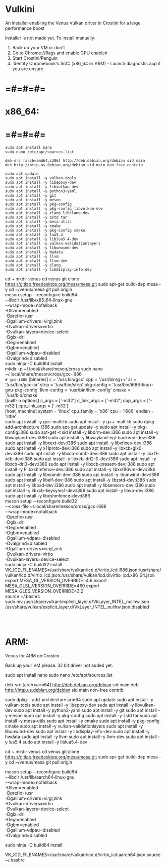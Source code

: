 # Vulkini
An installer enabling the Venus Vulkan driver in Crostini for a large performance boost

Installer is not made yet. To install manually:

1. Back up your VM or don't
2. Go to Chrome://flags and enable GPU enabled
3. Start Crostini/Penguin
4. Identify Chromebook's SoC: (x86_64 or ARM) - Launch diagnostic app if you are unsure. 

# =#=#=#= <br>
# x86_64: <br>
# =#=#=#= <br>

`sudo apt install nano ` <br>
`sudo nano /etc/apt/sources.list` <br>

`deb-src [arch=amd64,i386] http://deb.debian.org/debian sid main` <br>
`deb http://http.us.debian.org/debian sid main non-free contrib` <br>

`sudo apt update` <br>
`sudo apt install -y vulkan-tools` <br>
`sudo apt install -y libepoxy-dev` <br>
`sudo apt install -y libvulkan-dev` <br>
`sudo apt install -y python3-yaml` <br>
`sudo apt install -y git` <br>
`sudo apt install -y meson` <br>
`sudo apt install -y pkg-config` <br>
`sudo apt install -y pkg-config libvulkan-dev` <br>
`sudo apt install -y clang libclang-dev` <br>
`sudo apt install -y zstd tar` <br>
`sudo apt install -y mesa-utils` <br>
`sudo apt install -y cmake` <br>
`sudo apt install -y pkg-config cmake` <br>
`sudo apt install -y lua5.4` <br>
`sudo apt install -y liblua5.4-dev` <br>
`sudo apt install -y vulkan-validationlayers` <br>
`sudo apt install -y libunwind-dev` <br>
`sudo apt install -y hwdata` <br>
`sudo apt install -y llvm` <br>
`sudo apt install -y llvm-dev` <br>
`sudo apt install -y clang` <br>
`sudo apt install -y libdisplay-info-dev` <br>

cd ~
mkdir venus
cd venus
git clone https://gitlab.freedesktop.org/mesa/mesa.git
sudo apt-get build-dep mesa -y
cd ~/venus/mesa
git pull origin
<br>
meson setup --reconfigure build64 \
  --libdir /usr/lib/x86_64-linux-gnu \
  --wrap-mode=nofallback \
  -Dllvm=enabled \
  -Dprefix=/usr \
  -Dgallium-drivers=virgl,zink \
  -Dvulkan-drivers=virtio \
  -Dvulkan-layers=device-select \
  -Dglx=dri \
  -Degl=enabled \
  -Dgbm=enabled \
  -Dgallium-vdpau=disabled \
  -Dvalgrind=disabled
<br>
  sudo ninja -C build64 install
<br>
mkdir -p ~/.local/share/meson/cross
sudo nano ~/.local/share/meson/cross/gcc-i686
<br>
`# gcc-i686`
[binaries]
c = '/usr/bin/gcc'
cpp = '/usr/bin/g++'
ar = '/usr/bin/gcc-ar'
strip = '/usr/bin/strip'
pkg-config = '/usr/bin/i686-linux-gnu-pkg-config'
llvm-config = '/usr/bin/llvm-config'
cmake = '/usr/bin/cmake' 
<br>
[built-in options]
c_args = ['-m32']
c_link_args = ['-m32']
cpp_args = ['-m32']
cpp_link_args = ['-m32']
<br>
[host_machine]
system = 'linux'
cpu_family = 'x86'
cpu = 'i686'
endian = 'little'
<br>
sudo apt install -y gcc-multilib
sudo apt install -y g++-multilib
sudo dpkg --add-architecture i386
sudo apt-get update -y
sudo apt install -y pkg-config:i386
sudo apt-get -t sid install -y libdrm-dev:i386
sudo apt install -y libwayland-dev:i386
sudo apt install -y libwayland-egl-backend-dev:i386
sudo apt install -y libxext-dev:i386
sudo apt install -y libxfixes-dev:i386
sudo apt install -y x11proto-dev:i386
sudo apt install -y libxcb-glx0-dev:i386
sudo apt install -y libxcb-shm0-dev:i386
sudo apt install -y libx11-xcb-dev:i386
sudo apt install -y libxcb-dri2-0-dev:i386
sudo apt install -y libxcb-dri3-dev:i386
sudo apt install -y libxcb-present-dev:i386
sudo apt install -y Flibxshmfence-dev:i386
sudo apt install -y libxxf86vm-dev:i386
sudo apt install -y libxrandr-dev:i386
sudo apt install -y libunwind-dev:i386
sudo apt install -y libelf-dev:i386
sudo apt install -y libzstd-dev:i386
sudo apt install -y libbsd-dev:i386
sudo apt install -y libsensors-dev:i386
sudo apt install -y libxcb-keysyms1-dev:i386
sudo apt install -y libva-dev:i386
sudo apt install -y libxshmfence-dev:i386
<br>
meson setup --reconfigure build32 \
  --cross-file ~/.local/share/meson/cross/gcc-i686 \
  --wrap-mode=nofallback \
  -Dprefix=/usr \
  -Dglx=dri \
  -Degl=enabled \
  -Dgbm=enabled \
  -Dgallium-vdpau=disabled \
  -Dvalgrind=disabled \
  -Dgallium-drivers=virgl,zink \
  -Dvulkan-drivers=virtio \
  -Dvulkan-layers=device-select
<br>
  sudo ninja -C build32 install
<br>
VK_ICD_FILENAMES=/usr/share/vulkan/icd.d/virtio_icd.i686.json:/usr/share/vulkan/icd.d/virtio_icd.json:/usr/share/vulkan/icd.d/virtio_icd.x86_64.json
export MESA_GL_VERSION_OVERRIDE=4.6
export MESA_GLSL_VERSION_OVERRIDE=460
export MESA_GLES_VERSION_OVERRIDE=3.2
<br>
source ~/.bashrc
<br>
sudo mv /usr/share/vulkan/explicit_layer.d/VkLayer_INTEL_nullhw.json /usr/share/vulkan/explicit_layer.d/VkLayer_INTEL_nullhw.json.disabled

<br><br>

# ARM:<br>

Venus for ARM on Crostini

Back up your VM please. 32 bit driver not added yet.

sudo apt install nano
sudo nano /etc/apt/sources.list

deb-src [arch=arm64] http://deb.debian.org/debian sid main
deb http://http.us.debian.org/debian sid main non-free contrib


sudo dpkg --add-architecture arm64
sudo apt update
sudo apt install -y vulkan-tools
sudo apt install -y libepoxy-dev
sudo apt install -y libvulkan-dev
sudo apt install -y python3-yaml
sudo apt install -y git
sudo apt install -y meson
sudo apt install -y pkg-config
sudo apt install -y zstd tar
sudo apt install -y mesa-utils
sudo apt install -y cmake
sudo apt install -y pkg-config cmake
sudo apt install -y vulkan-validationlayers
sudo apt install -y libunwind-dev
sudo apt install -y libdisplay-info-dev
sudo apt install -y hwdata
sudo apt install -y llvm
sudo apt install -y llvm-dev
sudo apt install -y lua5.4
sudo apt install -y liblua5.4-dev


cd ~
mkdir venus
cd venus
git clone https://gitlab.freedesktop.org/mesa/mesa.git
sudo apt-get build-dep mesa -y
cd ~/venus/mesa
git pull origin


meson setup --reconfigure build64 \
  --libdir /usr/lib/aarch64-linux-gnu \
  --wrap-mode=nofallback \
  -Dllvm=enabled \
  -Dprefix=/usr \
  -Dgallium-drivers=virgl,zink \
  -Dvulkan-drivers=virtio \
  -Dvulkan-layers=device-select \
  -Dglx=dri \
  -Degl=enabled \
  -Dgbm=enabled \
  -Dgallium-vdpau=disabled \
  -Dvalgrind=disabled

  sudo ninja -C build64 install

  VK_ICD_FILENAMES=/usr/share/vulkan/icd.d/virtio_icd.aarch64.json
  source ~/.bashrc
  



